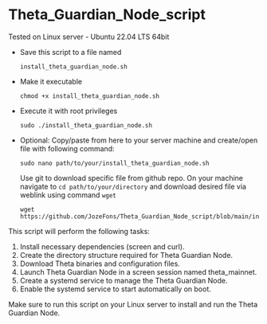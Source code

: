# Theta_Guardian_Node_script

Tested on Linux server - Ubuntu 22.04 LTS 64bit

* Save this script to a file named
  ```
  install_theta_guardian_node.sh
  ```
* Make it executable
  ```
  chmod +x install_theta_guardian_node.sh
  ```
* Execute it with root privileges
  ```
  sudo ./install_theta_guardian_node.sh
  ```

* Optional:
  Copy/paste from here to your server machine and create/open file with following command:
  ```
  sudo nano path/to/your/install_theta_guardian_node.sh
  ```
  Use git to download specific file from github repo. On your machine navigate to `cd path/to/your/directory` and download desired file via weblink using command `wget`
  ```
  wget https://github.com/JozeFons/Theta_Guardian_Node_script/blob/main/install_theta_guardian_node.sh
  ```


This script will perform the following tasks:

1. Install necessary dependencies (screen and curl).
2. Create the directory structure required for Theta Guardian Node.
3. Download Theta binaries and configuration files.
4. Launch Theta Guardian Node in a screen session named theta_mainnet.
5. Create a systemd service to manage the Theta Guardian Node.
6. Enable the systemd service to start automatically on boot.

Make sure to run this script on your Linux server to install and run the Theta Guardian Node.
